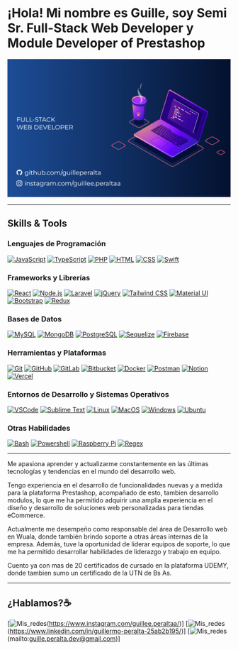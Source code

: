 # ¡Hola! Mi nombre es Guille, soy Semi Sr. Full-Stack Web Developer y Module Developer of Prestashop

![Imagen de portada de Git](https://raw.githubusercontent.com/guilleperalta/guilleperalta/main/Imagen%20GITHUB.png)

___

## Skills & Tools

### Lenguajes de Programación
[![JavaScript](https://skillicons.dev/icons?i=js)](https://skillicons.dev)
[![TypeScript](https://skillicons.dev/icons?i=ts)](https://skillicons.dev)
[![PHP](https://skillicons.dev/icons?i=php)](https://skillicons.dev)
[![HTML](https://skillicons.dev/icons?i=html)](https://skillicons.dev)
[![CSS](https://skillicons.dev/icons?i=css)](https://skillicons.dev)
[![Swift](https://skillicons.dev/icons?i=swift)](https://skillicons.dev)

### Frameworks y Librerías
[![React](https://skillicons.dev/icons?i=react)](https://skillicons.dev)
[![Node.js](https://skillicons.dev/icons?i=nodejs)](https://skillicons.dev)
[![Laravel](https://skillicons.dev/icons?i=laravel)](https://skillicons.dev)
[![jQuery](https://skillicons.dev/icons?i=jquery)](https://skillicons.dev)
[![Tailwind CSS](https://skillicons.dev/icons?i=tailwind)](https://skillicons.dev)
[![Material UI](https://skillicons.dev/icons?i=materialui)](https://skillicons.dev)
[![Bootstrap](https://skillicons.dev/icons?i=bootstrap)](https://skillicons.dev)
[![Redux](https://skillicons.dev/icons?i=redux)](https://skillicons.dev)

### Bases de Datos
[![MySQL](https://skillicons.dev/icons?i=mysql)](https://skillicons.dev)
[![MongoDB](https://skillicons.dev/icons?i=mongodb)](https://skillicons.dev)
[![PostgreSQL](https://skillicons.dev/icons?i=postgres)](https://skillicons.dev)
[![Sequelize](https://skillicons.dev/icons?i=sequelize)](https://skillicons.dev)
[![Firebase](https://skillicons.dev/icons?i=firebase)](https://skillicons.dev)

### Herramientas y Plataformas
[![Git](https://skillicons.dev/icons?i=git)](https://skillicons.dev)
[![GitHub](https://skillicons.dev/icons?i=github)](https://skillicons.dev)
[![GitLab](https://skillicons.dev/icons?i=gitlab)](https://skillicons.dev)
[![Bitbucket](https://skillicons.dev/icons?i=bitbucket)](https://skillicons.dev)
[![Docker](https://skillicons.dev/icons?i=docker)](https://skillicons.dev)
[![Postman](https://skillicons.dev/icons?i=postman)](https://skillicons.dev)
[![Notion](https://skillicons.dev/icons?i=notion)](https://skillicons.dev)
[![Vercel](https://skillicons.dev/icons?i=vite)](https://skillicons.dev)

### Entornos de Desarrollo y Sistemas Operativos
[![VSCode](https://skillicons.dev/icons?i=vscode)](https://skillicons.dev)
[![Sublime Text](https://skillicons.dev/icons?i=sublime)](https://skillicons.dev)
[![Linux](https://skillicons.dev/icons?i=linux)](https://skillicons.dev)
[![MacOS](https://skillicons.dev/icons?i=apple)](https://skillicons.dev)
[![Windows](https://skillicons.dev/icons?i=windows)](https://skillicons.dev)
[![Ubuntu](https://skillicons.dev/icons?i=ubuntu)](https://skillicons.dev)

### Otras Habilidades
[![Bash](https://skillicons.dev/icons?i=bash)](https://skillicons.dev)
[![Powershell](https://skillicons.dev/icons?i=powershell)](https://skillicons.dev)
[![Raspberry Pi](https://skillicons.dev/icons?i=raspberrypi)](https://skillicons.dev)
[![Regex](https://skillicons.dev/icons?i=regex)](https://skillicons.dev)
___
 
Me apasiona aprender y actualizarme constantemente en las últimas tecnologías y tendencias en el mundo del desarrollo web.

Tengo experiencia en el desarrollo de funcionalidades nuevas y a medida para la plataforma Prestashop, acompañado de esto, tambien desarrollo modulos, lo que me ha permitido adquirir una amplia experiencia en el diseño y desarrollo de soluciones web personalizadas para tiendas eCommerce.

Actualmente me desempeño como responsable del área de Desarrollo web en Wuala, donde también brindo soporte a otras áreas internas de la empresa. Además, tuve la oportunidad de liderar equipos de soporte, lo que me ha permitido desarrollar habilidades de liderazgo y trabajo en equipo.

Cuento ya con mas de 20 certificados de cursado en la plataforma UDEMY, donde tambien sumo un certificado de la UTN de Bs As.

___

## ¿Hablamos?☕️

[![Mis_redes](https://skillicons.dev/icons?i=instagram)(https://www.instagram.com/guillee.peraltaa/)]
[![Mis_redes](https://skillicons.dev/icons?i=linkedin)(https://www.linkedin.com/in/guillermo-peralta-25ab2b195/)]
[![Mis_redes](https://skillicons.dev/icons?i=gmail)(mailto:guille.peralta.dev@gmail.com)]
